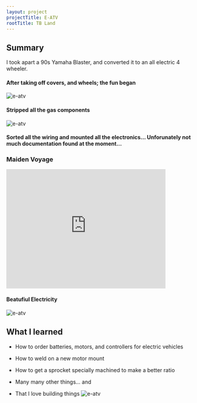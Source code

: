 ```yaml
---
layout: project
projectTitle: E-ATV
rootTitle: TB Land
--- 
```

## Summary
I took apart a 90s Yamaha Blaster, and converted it to an all electric 4 wheeler.

#### After taking off covers, and wheels; the fun began
![e-atv](https://tbportfolio.imfast.io/portfolio/e-atv/gas-frame-close.jpg)

#### Stripped all the gas components
![e-atv](https://tbportfolio.imfast.io/portfolio/e-atv/stripped-down.jpg)

#### Sorted all the wiring and mounted all the electronics... Unforunately not much documentation found at the moment...

### Maiden Voyage
<iframe 
    width="420" 
    height="315"
    src="https://tbportfolio.imfast.io/portfolio/e-atv/maiden-voyage.mp4"
    frameborder="0"
    allowfullscreen>
</iframe>

#### Beatufiul Electricity
![e-atv](https://tbportfolio.imfast.io/portfolio/e-atv/e-atv-solar.jpg)

## What I learned
- How to order batteries, motors, and controllers for electric vehicles
- How to weld on a new motor mount
- How to get a sprocket specially machined to make a better ratio
- Many many other things... and

- That I love building things
![e-atv](https://tbportfolio.imfast.io/portfolio/e-atv/joy-ride.jpg)